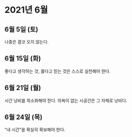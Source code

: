 # 2021년 6월

## 6월 5일 (토)

나중은 결코 오지 않는다.

## 6월 15일 (화)

좋다고 생각하는 것, 옳다고 믿는 것은 스스로 실천해야 한다.

## 6월 21일 (월)

시간 낭비를 최소화해야 한다. 의욕이 없는 시공간은 그 자체로 낭비다.

## 6월 24일 (목)

“내 시간”을 확실히 확보해야 한다.
